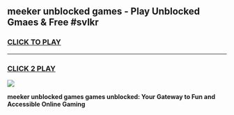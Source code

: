 
## meeker unblocked games - Play Unblocked Gmaes & Free #svlkr
<h3>
<a href="https://news.freeplayer.one?title=meeker_unblocked_games&ref=24F">CLICK TO PLAY</a></h3>
<hr>

<h3>
<a href="https://news.freeplayer.one?title=meeker_unblocked_games&ref=24F">CLICK 2 PLAY</a>
  
</h3>

<a href="https://news.freeplayer.one?title=meeker_unblocked_games&ref=24F/"><img src="https://clearcache.store/games.png"></a>


**meeker unblocked games games unblocked: Your Gateway to Fun and Accessible Online Gaming**
